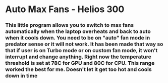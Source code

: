# Auto Max Fans - Helios 300
### This little program allows you to switch to max fans automatically when the laptop overheats and back to auto when it cools down. You need to be on "auto" fan mode in predator sense or it will not work. It has been made that way so that if user is on Turbo mode or on custom fan mode, it won't interrupt and change anything. Right now the temperature threshold is set at 78C for GPU and 80C for CPU.  This range worked the best for me. Doesn't let it get too hot and cools down in time
